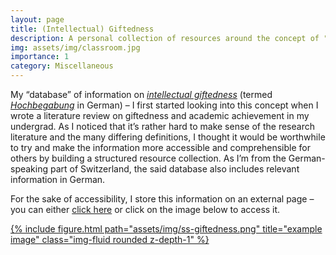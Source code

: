 ```yaml
---
layout: page
title: (Intellectual) Giftedness
description: A personal collection of resources around the concept of "(intellectual) giftedness".
img: assets/img/classroom.jpg
importance: 1
category: Miscellaneous
---
```

My “database” of information on <em><a href="https://www.nagc.org/resources-publications/resources/what-giftedness" target="_blank">intellectual giftedness</a></em> (termed <em><a href="https://dorsch.hogrefe.com/stichwort/hochbegabung-intellektuelle" target="_blank">Hochbegabung</a></em> in German) – I first started looking into this concept when I wrote a literature review on giftedness and academic achievement in my undergrad. As I noticed that it’s rather hard to make sense of the research literature and the many differing definitions, I thought it would be worthwhile to try and make the information more accessible and comprehensible for others by building a structured resource collection. As I’m from the German-speaking part of Switzerland, the said database also includes relevant information in German.

For the sake of accessibility, I store this information on an external page – you can either <a href="https://www.notion.so/Giftedness-Resources-9fbf01dc85794104b52e6d45797ee684" target="_blank">
click here</a> or click on the image below to access it.

<div class="row">
    <div class="col-sm mt-3 mt-md-0">
        <a href="https://www.notion.so/Resources-on-Intellectual-Giftedness-9fbf01dc85794104b52e6d45797ee684" target="_blank">{% include figure.html path="assets/img/ss-giftedness.png" title="example image" class="img-fluid rounded z-depth-1" %}</a>
    </div>
</div>